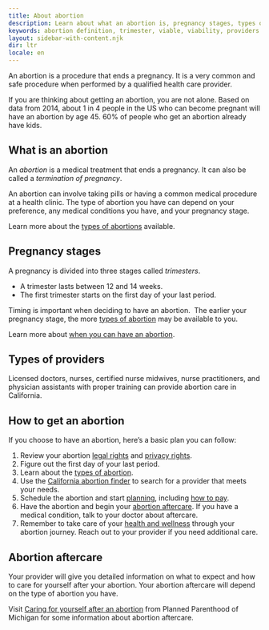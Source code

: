 ```yaml
---
title: About abortion
description: Learn about what an abortion is, pregnancy stages, types of abortion providers, how to get an abortion, and abortion aftercare.
keywords: abortion definition, trimester, viable, viability, providers
layout: sidebar-with-content.njk
dir: ltr
locale: en
---
```

An abortion is a procedure that ends a pregnancy. It is a very common and safe procedure when performed by a qualified health care provider.

If you are thinking about getting an abortion, you are not alone. Based on data from 2014, about 1 in 4 people in the US who can become pregnant will have an abortion by age 45. 60% of people who get an abortion already have kids.

## What is an abortion

An *abortion* is a medical treatment that ends a pregnancy. It can also be called a *termination of pregnancy*.

An abortion can involve taking pills or having a common medical procedure at a health clinic. The type of abortion you have can depend on your preference, any medical conditions you have, and your pregnancy stage.

Learn more about the [types of abortions](/getting-an-abortion/types-of-abortion/) available.

## Pregnancy stages

A pregnancy is divided into three stages called *trimesters*.

- A trimester lasts between 12 and 14 weeks.
- The first trimester starts on the first day of your last period.

Timing is important when deciding to have an abortion.  The earlier your pregnancy stage, the more [types of abortion](/getting-an-abortion/types-of-abortion/) may be available to you.

Learn more about [when you can have an abortion](/your-rights/your-legal-right-to-an-abortion/).

## Types of providers

Licensed doctors, nurses, certified nurse midwives, nurse practitioners, and physician assistants with proper training can provide abortion care in California.

## How to get an abortion

If you choose to have an abortion, here’s a basic plan you can follow:

1. Review your abortion [legal rights](/your-rights/your-legal-right-to-an-abortion/) and [privacy rights](/your-rights/your-privacy/).
2. Figure out the first day of your last period.
3. Learn about the [types of abortion](/getting-an-abortion/types-of-abortion/).
4. Use the [California abortion finder](/find-a-provider/) to search for a provider that meets your needs.
5. Schedule the abortion and start [planning](/getting-an-abortion/planning/), including [how to pay](/getting-an-abortion/how-to-pay-for-an-abortion/).
6. Have the abortion and begin your [abortion aftercare](#abortion-aftercare). If you have a medical condition, talk to your doctor about aftercare.
7. Remember to take care of your [health and wellness](/support/health-and-wellness/) through your abortion journey. Reach out to your provider if you need additional care.

## Abortion aftercare

Your provider will give you detailed information on what to expect and how to care for yourself after your abortion. Your abortion aftercare will depend on the type of abortion you have.

Visit [Caring for yourself after an abortion](https://www.plannedparenthood.org/planned-parenthood-michigan/healthcare/abortion-services/caring-for-yourself-after-an-abortion) from Planned Parenthood of Michigan for some information about abortion aftercare.
